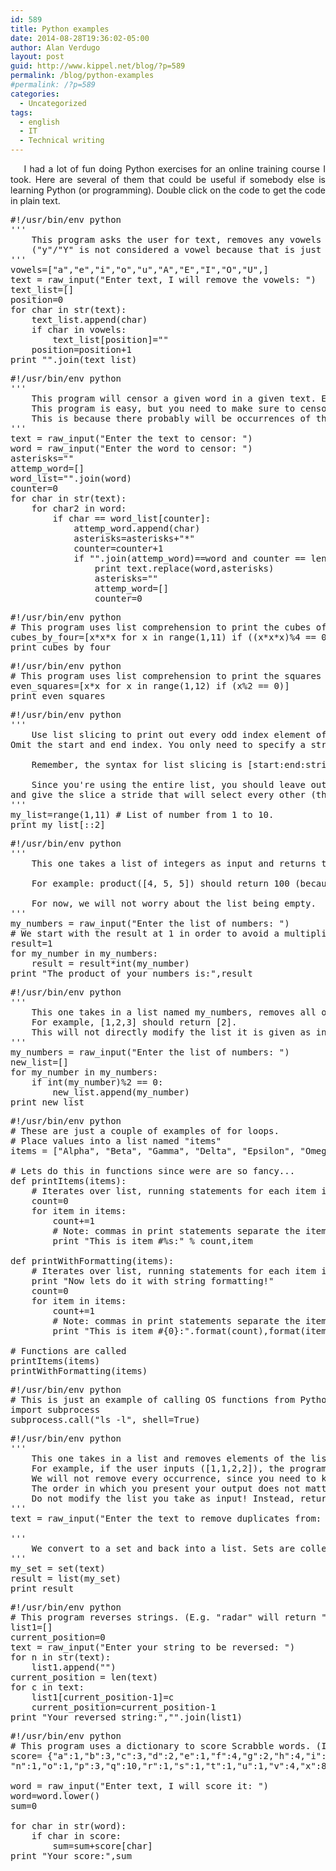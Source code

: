 ```yaml
---
id: 589
title: Python examples
date: 2014-08-28T19:36:02-05:00
author: Alan Verdugo
layout: post
guid: http://www.kippel.net/blog/?p=589
permalink: /blog/python-examples
#permalink: /?p=589
categories:
  - Uncategorized
tags:
  - english
  - IT
  - Technical writing
---
```

<p style="text-align: justify;">
      I had a lot of fun doing Python exercises for an online training course I took. Here are several of them that could be useful if somebody else is learning Python (or programming). Double click on the code to get the code in plain text.
</p>

<pre class="theme:terminal font:ubuntu-mono font-size-enable:false toolbar:2 striped:false wrap:true lang:python decode:true" title="Disemvoweler">#!/usr/bin/env python
'''
    This program asks the user for text, removes any vowels on it and prints the "unvoweled" text to the user.
    ("y"/"Y" is not considered a vowel because that is just silly).
'''
vowels=["a","e","i","o","u","A","E","I","O","U",]
text = raw_input("Enter text, I will remove the vowels: ")
text_list=[]
position=0
for char in str(text):
    text_list.append(char)
    if char in vowels:
        text_list[position]=""
    position=position+1
print "".join(text_list)</pre>

<pre class="theme:terminal font:ubuntu-mono font-size-enable:false toolbar:2 show-lang:1 striped:false wrap:true lang:python decode:true" title="Censorer">#!/usr/bin/env python
'''
    This program will censor a given word in a given text. E.g. if the user types "This is my text!" and the word "text" is to be censored, the program will return "This is my ****!"
    This program is easy, but you need to make sure to censor the whole word in the text, and not just censor the characters that appear in the word.
    This is because there probably will be occurrences of those characters in other words that should not be censored. So you need to find the whole word before doing any censoring.
'''
text = raw_input("Enter the text to censor: ")
word = raw_input("Enter the word to censor: ")
asterisks=""
attemp_word=[]
word_list="".join(word)
counter=0
for char in str(text):
    for char2 in word:
        if char == word_list[counter]:
            attemp_word.append(char)
            asterisks=asterisks+"*"
            counter=counter+1
            if "".join(attemp_word)==word and counter == len(word):
                print text.replace(word,asterisks)
                asterisks=""
                attemp_word=[]
                counter=0</pre>

<pre class="theme:terminal font:ubuntu-mono font-size-enable:false toolbar:2 show-lang:1 striped:false wrap:true lang:python decode:true" title="List comprehension">#!/usr/bin/env python
# This program uses list comprehension to print the cubes of the numbers 1 to 10 that are evenly divisible by 4.
cubes_by_four=[x*x*x for x in range(1,11) if ((x*x*x)%4 == 0)]
print cubes_by_four</pre>

<pre class="theme:terminal font:ubuntu-mono font-size-enable:false toolbar:2 show-lang:2 striped:false wrap:true lang:python decode:true" title="Squares">#!/usr/bin/env python
# This program uses list comprehension to print the squares of the numbers 1 to 10 that are even.
even_squares=[x*x for x in range(1,12) if (x%2 == 0)]
print even_squares</pre>

<pre class="theme:terminal font:ubuntu-mono font-size-enable:false toolbar:2 show-lang:2 striped:false wrap:true lang:python decode:true" title="Slicing">#!/usr/bin/env python
'''
    Use list slicing to print out every odd index element of my_list (numbers from 1 to 10) from start to finish.
Omit the start and end index. You only need to specify a stride.

    Remember, the syntax for list slicing is [start:end:stride]

    Since you're using the entire list, you should leave out the start and end indices (but leave in the colons!)
and give the slice a stride that will select every other (that is, odd) element.
'''
my_list=range(1,11) # List of number from 1 to 10.
print my_list[::2]</pre>

<pre class="theme:terminal font:ubuntu-mono font-size-enable:false toolbar:2 show-lang:2 striped:false wrap:true lang:python decode:true">#!/usr/bin/env python
'''
    This one takes a list of integers as input and returns the product of all of the elements in the list.

    For example: product([4, 5, 5]) should return 100 (because 4 * 5 * 5 is 100).

    For now, we will not worry about the list being empty.
'''
my_numbers = raw_input("Enter the list of numbers: ")
# We start with the result at 1 in order to avoid a multiplication by 0.
result=1
for my_number in my_numbers:
    result = result*int(my_number)
print "The product of your numbers is:",result</pre>

<pre class="theme:terminal font:ubuntu-mono font-size-enable:false toolbar:2 striped:false wrap:true lang:python decode:true" title="Odd removers">#!/usr/bin/env python
'''
    This one takes in a list named my_numbers, removes all odd numbers in the list, and returns the result.
    For example, [1,2,3] should return [2].
    This will not directly modify the list it is given as input; instead, it will return a new list with only the even numbers.
'''
my_numbers = raw_input("Enter the list of numbers: ")
new_list=[]
for my_number in my_numbers:
    if int(my_number)%2 == 0:
        new_list.append(my_number)
print new_list</pre>

<pre class="theme:terminal font:ubuntu-mono font-size-enable:false toolbar:2 striped:false wrap:true lang:python decode:true" title="Iterator">#!/usr/bin/env python
# These are just a couple of examples of for loops.
# Place values into a list named "items"
items = ["Alpha", "Beta", "Gamma", "Delta", "Epsilon", "Omega"]

# Lets do this in functions since were are so fancy...
def printItems(items):
    # Iterates over list, running statements for each item in the list
    count=0
    for item in items:
        count+=1
        # Note: commas in print statements separate the items by a single space
        print "This is item #%s:" % count,item

def printWithFormatting(items):
    # Iterates over list, running statements for each item in the list
    print "Now lets do it with string formatting!"
    count=0
    for item in items:
        count+=1
        # Note: commas in print statements separate the items by a single space
        print "This is item #{0}:".format(count),format(item)

# Functions are called
printItems(items)
printWithFormatting(items)</pre>

<pre class="theme:terminal font:ubuntu-mono font-size-enable:false toolbar:2 striped:false wrap:true lang:python decode:true" title="Subprocess">#!/usr/bin/env python
# This is just an example of calling OS functions from Python.
import subprocess
subprocess.call("ls -l", shell=True)</pre>

<pre class="theme:terminal font:ubuntu-mono font-size-enable:false toolbar:2 striped:false wrap:true lang:python decode:true">#!/usr/bin/env python
'''
    This one takes in a list and removes elements of the list that are the same.
    For example, if the user inputs ([1,1,2,2]), the program should return [1,2].
    We will not remove every occurrence, since you need to keep a single occurrence of a number.
    The order in which you present your output does not matter. So returning [1,2,3] is the same as returning [3,1,2].
    Do not modify the list you take as input! Instead, return a new list.
'''
text = raw_input("Enter the text to remove duplicates from: ")

'''
    We convert to a set and back into a list. Sets are collections of unique items. So converting our list into a set will automatically remove duplicates. The drawback is that, since the sets are unordered, the order will be lost.
'''
my_set = set(text)
result = list(my_set)
print result</pre>

<pre class="theme:terminal font:ubuntu-mono font-size-enable:false toolbar:2 striped:false wrap:true lang:python decode:true" title="Reverser">#!/usr/bin/env python
# This program reverses strings. (E.g. "radar" will return "radar")
list1=[]
current_position=0
text = raw_input("Enter your string to be reversed: ")
for n in str(text):
    list1.append("")
current_position = len(text)
for c in text:
    list1[current_position-1]=c
    current_position=current_position-1
print "Your reversed string:","".join(list1)</pre>

<pre class="theme:terminal font:ubuntu-mono font-size-enable:false toolbar:2 striped:false wrap:true lang:python decode:true " title="Scrabble">#!/usr/bin/env python
# This program uses a dictionary to score Scrabble words. (I have never played scrabble, so I am not sure if these are the correct rules but I reckon this is the basic algorithm)
score= {"a":1,"b":3,"c":3,"d":2,"e":1,"f":4,"g":2,"h":4,"i":1,"j":8,"k":5,"l":1,"m":3,
"n":1,"o":1,"p":3,"q":10,"r":1,"s":1,"t":1,"u":1,"v":4,"x":8,"y":4,"z":10}

word = raw_input("Enter text, I will score it: ")
word=word.lower()
sum=0

for char in str(word):
    if char in score:
        sum=sum+score[char]
print "Your score:",sum</pre>